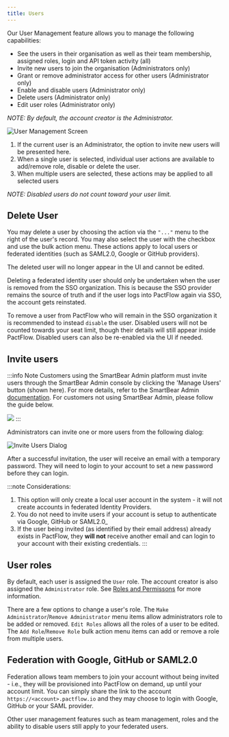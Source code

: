 ```yaml
---
title: Users
---
```


Our User Management feature allows you to manage the following capabilities:

* See the users in their organisation as well as their team membership, assigned roles, login and API token activity (all)
* Invite new users to join the organisation (Administrators only)
* Grant or remove administrator access for other users (Administrator only)
* Enable and disable users (Administrator only)
* Delete users (Administrator only)
* Edit user roles (Administrator only)

_NOTE: By default, the account creator is the Administrator._

![User Management Screen](/ui/clarity/settings-users.png)


1. If the current user is an Administrator, the option to invite new users will be presented here.
2. When a single user is selected, individual user actions are available to add/remove role, disable or delete the user.
3. When multiple users are selected, these actions may be applied to all selected users

_NOTE: Disabled users do not count toward your user limit._

## Delete User

You may delete a user by choosing the action via the `"..."` menu to the right of the user's record. You may also select the user with the checkbox and use the bulk action menu. These actions apply to local users or federated identities (such as SAML2.0, Google or GitHub providers).

The deleted user will no longer appear in the UI and cannot be edited.

Deleting a federated identity user should only be undertaken when the user is removed from the SSO organization. This is because the SSO provider remains the source of truth and if the user logs into PactFlow again via SSO, the account gets reinstated.

To remove a user from PactFlow who will remain in the SSO organization it is recommended to instead `disable` the user. Disabled users will not be counted towards your seat limit, though their details will still appear inside PactFlow. Disabled users can also be re-enabled via the UI if needed.

## Invite users

:::info Note
Customers using the SmartBear Admin platform must invite users through the SmartBear Admin console by clicking the 'Manage Users' button (shown here). For more details, refer to the SmartBear Admin [documentation](https://support.smartbear.com/administration/docs/en/administration.html). For customers not using SmartBear Admin, please follow the guide below.

<img src="/ui/clarity/manage-users.png" description="Manage Users" />
:::

Administrators can invite one or more users from the following dialog:

![Invite Users Dialog](/ui/clarity/settings-users-invite.png)

After a successful invitation, the user will receive an email with a temporary password. They will need to login to your account to set a new password before they can login.

:::note Considerations: 
1. This option will only create a local user account in the system - it will not create accounts in federated Identity Providers.
2. You do not need to invite users if your account is setup to authenticate via Google, GitHub or SAML2.0_
3. If the user being invited (as identified by their email address) already exists in PactFlow, they **will not** receive another email and can login to your account with their existing credentials.
:::

## User roles

By default, each user is assigned the `User` role. The account creator is also assigned the `Administrator` role. See [Roles and Permissons](/docs/permissions/predefined-roles) for more information.

There are a few options to change a user's role. The `Make Administrator`/`Remove Administrator` menu items allow administrators role to be added or removed. `Edit Roles` allows all the roles of a user to be edited. The `Add Role`/`Remove Role` bulk action menu items can add or remove a role from multiple users.

## Federation with Google, GitHub or SAML2.0

Federation allows team members to join your account without being invited - i.e., they will be provisioned into PactFlow on demand, up until your account limit. You can simply share the link to the account `https://<account>.pactflow.io` and they may choose to login with Google, GitHub or your SAML provider.

Other user management features such as team management, roles and the ability to disable users still apply to your federated users.
